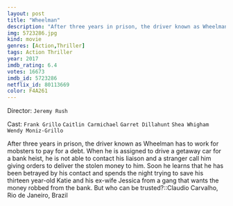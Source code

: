 ```yaml
---
layout: post
title: "Wheelman"
description: "After three years in prison, the driver known as Wheelman has to work for mobsters to pay for a debt. When he is assigned to drive a getaway car for a bank heist, he is not able to contact his liaison and a stranger call him giving orders to deliver the stolen money to him. Soon he learns that he has been betrayed by his contact and spends the night trying to save his thirteen year-old Katie and his ex-wife Jessica from a gang that wants the money robbed from the bank. But wh.."
img: 5723286.jpg
kind: movie
genres: [Action,Thriller]
tags: Action Thriller 
year: 2017
imdb_rating: 6.4
votes: 16673
imdb_id: 5723286
netflix_id: 80113669
color: F4A261
---
```

Director: `Jeremy Rush`  

Cast: `Frank Grillo` `Caitlin Carmichael` `Garret Dillahunt` `Shea Whigham` `Wendy Moniz-Grillo` 

After three years in prison, the driver known as Wheelman has to work for mobsters to pay for a debt. When he is assigned to drive a getaway car for a bank heist, he is not able to contact his liaison and a stranger call him giving orders to deliver the stolen money to him. Soon he learns that he has been betrayed by his contact and spends the night trying to save his thirteen year-old Katie and his ex-wife Jessica from a gang that wants the money robbed from the bank. But who can be trusted?::Claudio Carvalho, Rio de Janeiro, Brazil